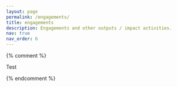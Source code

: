 ```yaml
---
layout: page
permalink: /engagements/
title: engagements
description: Engagements and other outputs / impact activities.
nav: true
nav_order: 6
---
```


{% comment %}

Test

{% endcomment %}

<!--- test2 --->

<!--- just --->

<!-- test 2 -->


